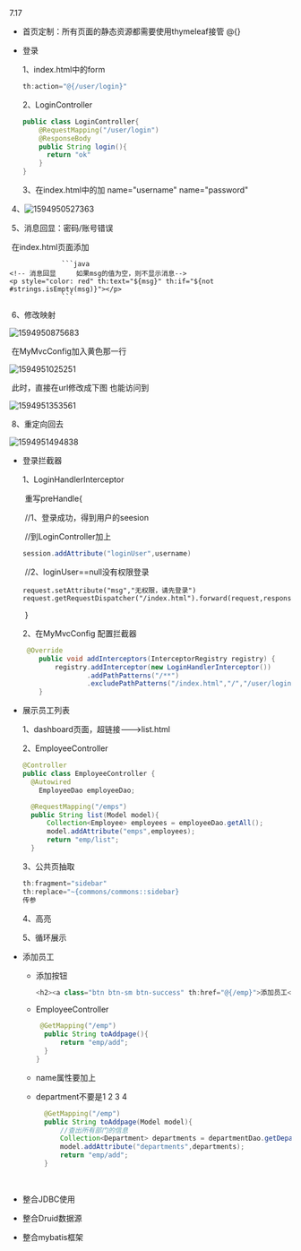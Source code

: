 7.17

* 首页定制：所有页面的静态资源都需要使用thymeleaf接管 @{}

* 登录

  1、index.html中的form

    ```java
  th:action="@{/user/login}"
    ```

  2、LoginController

  ```java
  public class LoginController{
      @RequestMapping("/user/login")
      @ResponseBody
      public String login(){
        return "ok"  
      }
  }
  ```

  3、在index.html中的加 name="username"     name="password"

​        4、![1594950527363](C:\Users\86136\AppData\Roaming\Typora\typora-user-images\1594950527363.png)

​         5、消息回显：密码/账号错误

​                在index.html页面添加

                 ```java
    <!-- 消息回显     如果msg的值为空，则不显示消息-->
    <p style="color: red" th:text="${msg}" th:if="${not #strings.isEmpty(msg)}"></p>
                 ```

​         6、修改映射

![1594950875683](C:\Users\86136\AppData\Roaming\Typora\typora-user-images\1594950875683.png)

​          在MyMvcConfig加入黄色那一行

![1594951025251](C:\Users\86136\AppData\Roaming\Typora\typora-user-images\1594951025251.png)

​            此时，直接在url修改成下图 也能访问到

![1594951353561](C:\Users\86136\AppData\Roaming\Typora\typora-user-images\1594951353561.png)

​         8、重定向回去

![1594951494838](C:\Users\86136\AppData\Roaming\Typora\typora-user-images\1594951494838.png)

* 登录拦截器

  1、LoginHandlerInterceptor

  ​      重写preHandle{

  ​         //1、登录成功，得到用户的seesion

  ​         //到LoginController加上

  ```java
  session.addAttribute("loginUser",username)
  ```

  ​         //2、loginUser==null没有权限登录

   ```jav
  request.setAttribute("msg","无权限，请先登录")
  request.getRequestDispatcher("/index.html").forward(request,response)
   ```

  ​      }

     2、在MyMvcConfig 配置拦截器

  ```java
   @Override
      public void addInterceptors(InterceptorRegistry registry) {
          registry.addInterceptor(new LoginHandlerInterceptor())
                  .addPathPatterns("/**")
                  .excludePathPatterns("/index.html","/","/user/login","/static/**");
      }
  ```

  

* 展示员工列表

  1、dashboard页面，超链接--->list.html

  2、EmployeeController

  ```java
  @Controller
  public class EmployeeController {
    @Autowired
      EmployeeDao employeeDao;
  
    @RequestMapping("/emps")
    public String list(Model model){
        Collection<Employee> employees = employeeDao.getAll();
        model.addAttribute("emps",employees);
        return "emp/list";
    }
  
  ```

  3、公共页抽取 

  ```java
  th:fragment="sidebar"
  th:replace="~{commons/commons::sidebar}
  传参
  ```

  4、高亮

  5、循环展示

  

* 添加员工

  * 添加按钮

    ```java
    <h2><a class="btn btn-sm btn-success" th:href="@{/emp}">添加员工</a> </h2>
    ```

  * EmployeeController

    ```java
     @GetMapping("/emp")
      public String toAddpage(){
          return "emp/add";
      }
    }
    ```

  * name属性要加上

  * department不要是1 2 3 4

    ```java
      @GetMapping("/emp")
      public String toAddpage(Model model){
          //查出所有部门的信息
          Collection<Department> departments = departmentDao.getDepartments();
          model.addAttribute("departments",departments);
          return "emp/add";
      }
    ```

    

​      

* 整合JDBC使用
* 整合Druid数据源

* 整合mybatis框架